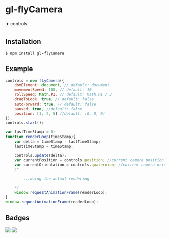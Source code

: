# gl-flyCamera
✈️ controls

## Installation

```
$ npm install gl-flyCamera
```

## Example

```javascript
controls = new flyCamera({
	domElement: document, // default: document
	movementSpeed: 100, // default: 10
	rollSpeed: Math.PI, // default: Math.PI / 3
	dragToLook: true, // default: false
	autoForward: true, // default: false
	paused: true, //default: false
	position: [1, 2, 5] //default: [0, 0, 0]
});
controls.start();

var lastTimeStamp = 0;
function renderLoop(timeStamp){
	var delta = timeStamp - lastTimeStamp;
	lastTimeStamp = timeStamp;

	controls.update(delta);
	var currentPosition = controls.position; //current camera position
	var currentOrientation = controls.quaternion; //current camera orientation
	/*

		...doing the actual rendering

	*/
	window.requestAnimationFrame(renderLoop);
}
window.requestAnimationFrame(renderLoop);

```

## Badges

![](https://img.shields.io/badge/license-MIT-blue.svg)
![](https://img.shields.io/badge/status-developing-yellow.svg)

